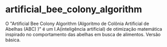 # artificial_bee_colony_algorithm
O "Artificial Bee Colony Algorithm (Algoritmo de Colônia Artificial de Abelhas (ABC) )" é um I.A(inteligência artificial) de otimização matemática inspirado no comportamento das abelhas em busca de alimentos. Versão básica. 

